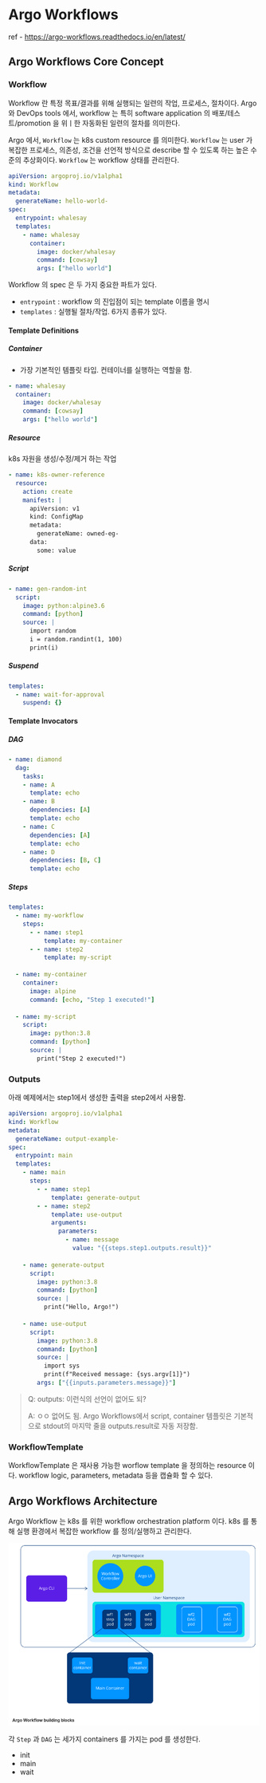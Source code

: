 # Argo Workflows

ref - https://argo-workflows.readthedocs.io/en/latest/

## Argo Workflows Core Concept 

### Workflow

Workflow 란 특정 목표/결과를 위해 실행되는 일련의 작업, 프로세스, 절차이다. Argo 와 DevOps tools 에서, workflow 는 특히 software application 의 배포/테스트/promotion 을 위ㅣ한 자동화된 일련의 절차를 의미한다.

Argo 에서, `Workflow` 는 k8s custom resource 를 의미한다. `Workflow` 는 user 가 복잡한 프로세스, 의존성, 조건을 선언적 방식으로 describe 할 수 있도록 하는 높은 수준의 추상화이다. `Workflow` 는 workflow 상태를 관리한다.

```yaml
apiVersion: argoproj.io/v1alpha1
kind: Workflow
metadata:
  generateName: hello-world-
spec:
  entrypoint: whalesay
  templates:
    - name: whalesay
      container:
        image: docker/whalesay
        command: [cowsay]
        args: ["hello world"]
```

Workflow 의 spec 은 두 가지 중요한 파트가 있다.

- `entrypoint` : workflow 의 진입점이 되는 template 이름을 명시
- `templates` : 실행될 절차/작업. 6가지 종류가 있다.

#### Template Definitions
##### Container

- 가장 기본적인 템플릿 타입. 컨테이너를 실행하는 역할을 함.

```yaml
- name: whalesay
  container:
    image: docker/whalesay
    command: [cowsay]
    args: ["hello world"]
```

##### Resource

k8s 자원을 생성/수정/제거 하는 작업

```yaml
- name: k8s-owner-reference
  resource:
    action: create
    manifest: |
      apiVersion: v1
      kind: ConfigMap
      metadata:
        generateName: owned-eg-
      data:
        some: value
```

##### Script

```yaml
- name: gen-random-int
  script:
    image: python:alpine3.6
    command: [python]
    source: |
      import random
      i = random.randint(1, 100)
      print(i)
```

##### Suspend

```yaml
templates:
  - name: wait-for-approval
    suspend: {}
```

#### Template Invocators
#####  DAG

```yaml
- name: diamond
  dag:
    tasks:
    - name: A
      template: echo
    - name: B
      dependencies: [A]
      template: echo
    - name: C
      dependencies: [A]
      template: echo
    - name: D
      dependencies: [B, C]
      template: echo
```

##### Steps

```yaml
templates:
  - name: my-workflow
    steps:
      - - name: step1
          template: my-container
      - - name: step2
          template: my-script

  - name: my-container
    container:
      image: alpine
      command: [echo, "Step 1 executed!"]

  - name: my-script
    script:
      image: python:3.8
      command: [python]
      source: |
        print("Step 2 executed!")
```

### Outputs

아래 예제에서는 step1에서 생성한 출력을 step2에서 사용함.

```yaml
apiVersion: argoproj.io/v1alpha1
kind: Workflow
metadata:
  generateName: output-example-
spec:
  entrypoint: main
  templates:
    - name: main
      steps:
        - - name: step1
            template: generate-output
        - - name: step2
            template: use-output
            arguments:
              parameters:
                - name: message
                  value: "{{steps.step1.outputs.result}}"

    - name: generate-output
      script:
        image: python:3.8
        command: [python]
        source: |
          print("Hello, Argo!")

    - name: use-output
      script:
        image: python:3.8
        command: [python]
        source: |
          import sys
          print(f"Received message: {sys.argv[1]}")
        args: ["{{inputs.parameters.message}}"]
```

> Q: outputs: 이런식의 선언이 없어도 되?
> 
> A: ㅇㅇ 없어도 됨. Argo Workflows에서 script, container 템플릿은 기본적으로 stdout의 마지막 줄을 outputs.result로 자동 저장함.

### WorkflowTemplate

WorkflowTemplate 은 재사용 가능한 worflow template 을 정의하는 resource 이다. workflow logic, parameters, metadata 등을 캡슐화 할 수 있다.

## Argo Workflows Architecture

Argo Workflow 는 k8s 를 위한 workflow orchestration platform 이다. k8s 를 통해 실행 환경에서 복잡한 workflow 를 정의/실행하고 관리한다.

![img.png](images/workflows.png)

각 `Step` 과 `DAG` 는 세가지 containers 를 가지는 pod 를 생성한다.

- init
- main
- wait
